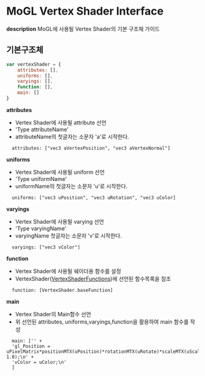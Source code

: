# MoGL Vertex Shader Interface

**description**
MoGL에 사용될 Vertex Shader의 기본 구조체 가이드

## 기본구조체

```javascript
var vertexShader = {
	attributes: [], 
	uniforms: [],
	varyings: [],
	function: [],
	main: []
}
```

**attributes**
  - Vertex Shader에 사용될 attribute 선언
  - 'Type attributeName'
  - attributeName의 첫글자는 소문자 'a'로 시작한다.
```
  attributes: ["vec3 aVertexPosition", "vec3 aVertexNormal"]
```

**uniforms**
  - Vertex Shader에 사용될 uniform 선언
  - 'Type uniformName'
  - uniformName의 첫글자는 소문자 'u'로 시작한다.
```
  uniforms: ["vec3 uPosition", "vec3 uRotation", "vec3 uColor]
```

**varyings**
  - Vertex Shader에 사용될 varying 선언
  - 'Type varyingName'
  - varyingName 첫글자는 소문자 'v'로 시작한다.
```
  varyings: ["vec3 vColor"]
```

**function**
  - Vertex Shader에 사용될 쉐이더용 함수를 설정
  - VertexShader([VertexShaderFunctions](VertexShaderFunctions.md))에 선언된 함수목록을 참조
```
  function: [VertexShader.baseFunction]
```

**main**
  - Vertex Shader의 Main함수 선언
  - 위 선언된	attributes, uniforms,varyings,function을 활용하여 main 함수를 작성
```
  main: ['' +
  'gl_Position = uPixelMatrix*positionMTX(uPosition)*rotationMTX(uRotate)*scaleMTX(uScale)*vec4(aVertexPosition, 1.0);\n' +
  'vColor = uColor;\n'
  ]
```
